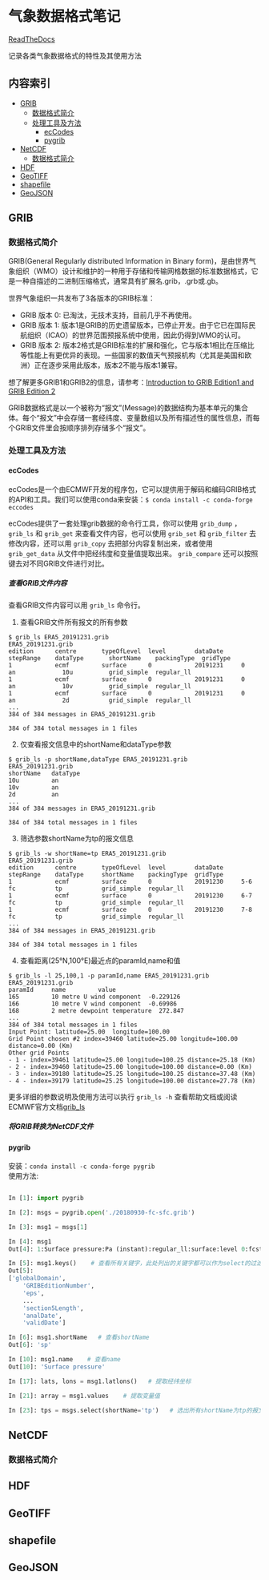 # 气象数据格式笔记

[ReadTheDocs](https://meteodataformatnote.readthedocs.io/zh_CN/latest/index.html)

记录各类气象数据格式的特性及其使用方法   

## 内容索引
* [GRIB](#1)
    * [数据格式简介](#1-1)
    * [处理工具及方法](#1-2)
        * [ecCodes](#1-2-1)
        * [pygrib](#1-2-2)
* [NetCDF](#2)
    * [数据格式简介](#2-1)
* [HDF](#3)
* [GeoTIFF](#4)
* [shapefile](#5)
* [GeoJSON](#6)

<h2 id="1">GRIB</h2>
<h3 id="1-1">数据格式简介</h3>

GRIB(General Regularly distributed Information in Binary form)，是由世界气象组织（WMO）设计和维护的一种用于存储和传输网格数据的标准数据格式，它是一种自描述的二进制压缩格式，通常具有扩展名.grib，.grb或.gb。

世界气象组织一共发布了3各版本的GRIB标准：

* GRIB 版本 0: 已淘汰，无技术支持，目前几乎不再使用。
* GRIB 版本 1: 版本1是GRIB的历史遗留版本，已停止开发。由于它已在国际民航组织（ICAO）的世界范围预报系统中使用，因此仍得到WMO的认可。
* GRIB 版本 2: 版本2格式是GRIB标准的扩展和强化，它与版本1相比在压缩比等性能上有更优异的表现。一些国家的数值天气预报机构（尤其是美国和欧洲）正在逐步采用此版本，版本2不能与版本1兼容。

想了解更多GRIB1和GRIB2的信息，请参考：[Introduction to
GRIB Edition1 and GRIB Edition 2](https://www.wmo.int/pages/prog/www/WMOCodes/Guides/GRIB/Introduction_GRIB1-GRIB2.pdf)

GRIB数据格式是以一个被称为“报文”(Message)的数据结构为基本单元的集合体。每个“报文”中会存储一套经纬度、变量数组以及所有描述性的属性信息，而每个GRIB文件里会按顺序排列存储多个“报文”。
<h3 id="1-2">处理工具及方法</h3>

<h4 id="1-2-1">ecCodes</h4>

ecCodes是一个由ECMWF开发的程序包，它可以提供用于解码和编码GRIB格式的API和工具。我们可以使用conda来安装：`$ conda install -c conda-forge eccodes`

ecCodes提供了一套处理grib数据的命令行工具，你可以使用 `grib_dump` ， `grib_ls` 和 `grib_get` 来查看文件内容，也可以使用 `grib_set` 和 `grib_filter` 去修改内容，还可以用 `grib_copy` 去把部分内容复制出来，或者使用 `grib_get_data` 从文件中把经纬度和变量值提取出来。 `grib_compare` 还可以按照键去对不同GRIB文件进行对比。

<h5 id="1-2-1-1">查看GRIB文件内容</h5>

查看GRIB文件内容可以用 `grib_ls` 命令行。
1. 查看GRIB文件所有报文的所有参数
```
$ grib_ls ERA5_20191231.grib
ERA5_20191231.grib
edition      centre       typeOfLevel  level        dataDate     stepRange    dataType       shortName    packingType  gridType     
1            ecmf         surface      0            20191231     0            an             10u          grid_simple  regular_ll  
1            ecmf         surface      0            20191231     0            an             10v          grid_simple  regular_ll  
1            ecmf         surface      0            20191231     0            an             2d           grid_simple  regular_ll  
...
384 of 384 messages in ERA5_20191231.grib

384 of 384 total messages in 1 files
```

2. 仅查看报文信息中的shortName和dataType参数
```
$ grib_ls -p shortName,dataType ERA5_20191231.grib 
ERA5_20191231.grib
shortName   dataType    
10u         an         
10v         an         
2d          an         
...
384 of 384 messages in ERA5_20191231.grib

384 of 384 total messages in 1 files
```

3. 筛选参数shortName为tp的报文信息
```
$ grib_ls -w shortName=tp ERA5_20191231.grib 
ERA5_20191231.grib
edition      centre       typeOfLevel  level        dataDate     stepRange    dataType     shortName    packingType  gridType     
1            ecmf         surface      0            20191230     5-6          fc           tp           grid_simple  regular_ll  
1            ecmf         surface      0            20191230     6-7          fc           tp           grid_simple  regular_ll  
1            ecmf         surface      0            20191230     7-8          fc           tp           grid_simple  regular_ll  
...
384 of 384 messages in ERA5_20191231.grib

384 of 384 total messages in 1 files
```

4. 查看距离(25°N,100°E)最近点的paramId,name和值
```
$ grib_ls -l 25,100,1 -p paramId,name ERA5_20191231.grib 
ERA5_20191231.grib
paramId     name         value 
165         10 metre U wind component  -0.229126   
166         10 metre V wind component  -0.69986    
168         2 metre dewpoint temperature  272.847     
...
384 of 384 total messages in 1 files
Input Point: latitude=25.00  longitude=100.00
Grid Point chosen #2 index=39460 latitude=25.00 longitude=100.00 distance=0.00 (Km)
Other grid Points
- 1 - index=39461 latitude=25.00 longitude=100.25 distance=25.18 (Km)
- 2 - index=39460 latitude=25.00 longitude=100.00 distance=0.00 (Km)
- 3 - index=39180 latitude=25.25 longitude=100.25 distance=37.48 (Km)
- 4 - index=39179 latitude=25.25 longitude=100.00 distance=27.78 (Km)
```
更多详细的参数说明及使用方法可以执行 `grib_ls -h` 查看帮助文档或阅读ECMWF官方文档[grib_ls](https://confluence.ecmwf.int/display/GRIB/grib_ls)

<h5 id="1-2-1-2">将GRIB转换为NetCDF文件</h5>

<h4 id="1-2-2">pygrib</h4>

安装：`conda install -c conda-forge pygrib`   
使用方法:   

```python

In [1]: import pygrib

In [2]: msgs = pygrib.open('./20180930-fc-sfc.grib')           

In [3]: msg1 = msgs[1]

In [4]: msg1
Out[4]: 1:Surface pressure:Pa (instant):regular_ll:surface:level 0:fcst time 0 hrs:from 201809301200

In [5]: msg1.keys()    # 查看所有关键字，此处列出的关键字都可以作为select的过滤条件
Out[5]: 
['globalDomain',
    'GRIBEditionNumber',
    'eps',
    ...
    'section5Length',
    'analDate',
    'validDate']

In [6]: msg1.shortName   # 查看shortName
Out[6]: 'sp'

In [10]: msg1.name    # 查看name
Out[10]: 'Surface pressure'

In [17]: lats, lons = msg1.latlons()   # 提取经纬坐标

In [21]: array = msg1.values    # 提取变量值

In [23]: tps = msgs.select(shortName='tp')   # 选出所有shortName为tp的报文
```

<h2 id="2">NetCDF</h2>
<h3 id="2-1">数据格式简介</h3>

<h2 id="3">HDF</h2>

<h2 id="4">GeoTIFF</h2>

<h2 id="5">shapefile</h2>

<h2 id="6">GeoJSON</h2>
